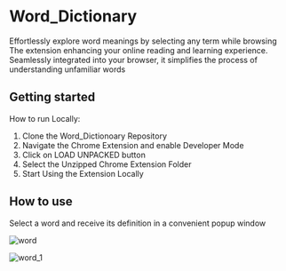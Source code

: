 
# Word_Dictionary 

Effortlessly explore word meanings by selecting any term while browsing
The extension enhancing your online reading and learning experience. Seamlessly integrated into your browser, it simplifies the process of understanding unfamiliar words


## Getting started

How to run Locally:

  1. Clone the Word_Dictionoary Repository
  2. Navigate the Chrome Extension and enable Developer Mode
  3. Click on LOAD UNPACKED button
  4. Select the Unzipped Chrome Extension Folder
  5. Start Using the Extension Locally


## How to use 
  Select a word and receive its definition in a convenient popup window


![word](https://github.com/vprajapati93/Word_Dictionary/assets/25900745/54c9bf83-751c-4648-868a-4069ffe7666d)


![word_1](https://github.com/vprajapati93/Word_Dictionary/assets/25900745/6bec01cb-3cbb-4378-b4a6-33649a657bf6)
